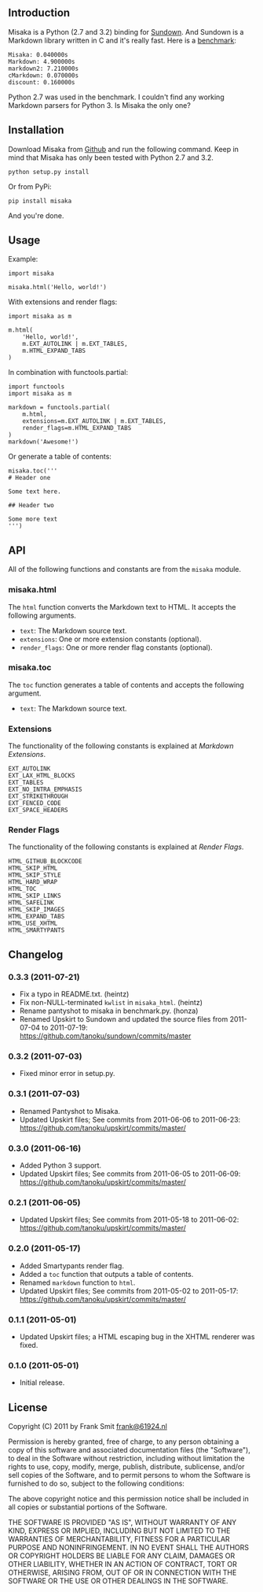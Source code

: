 ## Introduction

Misaka is a Python (2.7 and 3.2) binding for [Sundown][-1]. And
Sundown is a Markdown library written in C and it's really fast. Here is a
[benchmark][0]:

    Misaka: 0.040000s
    Markdown: 4.900000s
    markdown2: 7.210000s
    cMarkdown: 0.070000s
    discount: 0.160000s

Python 2.7 was used in the benchmark. I couldn't find any working Markdown
parsers for Python 3. Is Misaka the only one?


 [-1]: https://github.com/tanoku/sundown
 [0]: https://github.com/FSX/misaka/blob/master/benchmark/benchmark.py


## Installation

Download Misaka from [Github][1] and run the following command. Keep in mind
that Misaka has only been tested with Python 2.7 and 3.2.

    python setup.py install

Or from PyPi:

    pip install misaka

And you're done.


 [1]: https://github.com/FSX/misaka


## Usage

Example:

    import misaka

    misaka.html('Hello, world!')

With extensions and render flags:

    import misaka as m

    m.html(
        'Hello, world!',
        m.EXT_AUTOLINK | m.EXT_TABLES,
        m.HTML_EXPAND_TABS
    )

In combination with functools.partial:

    import functools
    import misaka as m

    markdown = functools.partial(
        m.html,
        extensions=m.EXT_AUTOLINK | m.EXT_TABLES,
        render_flags=m.HTML_EXPAND_TABS
    )
    markdown('Awesome!')

Or generate a table of contents:

    misaka.toc('''
    # Header one

    Some text here.

    ## Header two

    Some more text
    ''')


## API

All of the following functions and constants are from the `misaka` module.


### misaka.html

The `html` function converts the Markdown text to HTML. It accepts the following arguments.

 * `text`: The Markdown source text.
 * `extensions`: One or more extension constants (optional).
 * `render_flags`: One or more render flag constants (optional).


### misaka.toc

The `toc` function generates a table of contents and accepts the following argument.

 * `text`: The Markdown source text.


### Extensions

The functionality of the following constants is explained at *Markdown Extensions*.

    EXT_AUTOLINK
    EXT_LAX_HTML_BLOCKS
    EXT_TABLES
    EXT_NO_INTRA_EMPHASIS
    EXT_STRIKETHROUGH
    EXT_FENCED_CODE
    EXT_SPACE_HEADERS


### Render Flags

The functionality of the following constants is explained at *Render Flags*.


    HTML_GITHUB_BLOCKCODE
    HTML_SKIP_HTML
    HTML_SKIP_STYLE
    HTML_HARD_WRAP
    HTML_TOC
    HTML_SKIP_LINKS
    HTML_SAFELINK
    HTML_SKIP_IMAGES
    HTML_EXPAND_TABS
    HTML_USE_XHTML
    HTML_SMARTYPANTS


## Changelog

### 0.3.3 (2011-07-21)

 * Fix a typo in README.txt. (heintz)
 * Fix non-NULL-terminated `kwlist` in `misaka_html`. (heintz)
 * Rename pantyshot to misaka in benchmark.py. (honza)
 * Renamed Upskirt to Sundown and updated the source files from 2011-07-04
   to 2011-07-19: https://github.com/tanoku/sundown/commits/master

### 0.3.2 (2011-07-03)

 * Fixed minor error in setup.py.

### 0.3.1 (2011-07-03)

 * Renamed Pantyshot to Misaka.
 * Updated Upskirt files; See commits from 2011-06-06 to 2011-06-23:
   https://github.com/tanoku/upskirt/commits/master/

### 0.3.0 (2011-06-16)

 * Added Python 3 support.
 * Updated Upskirt files; See commits from 2011-06-05 to 2011-06-09:
   https://github.com/tanoku/upskirt/commits/master/

### 0.2.1 (2011-06-05)

 * Updated Upskirt files; See commits from 2011-05-18 to 2011-06-02:
   https://github.com/tanoku/upskirt/commits/master/

### 0.2.0 (2011-05-17)

 * Added Smartypants render flag.
 * Added a `toc` function that outputs a table of contents.
 * Renamed `markdown` function to `html`.
 * Updated Upskirt files; See commits from 2011-05-02 to 2011-05-17:
   https://github.com/tanoku/upskirt/commits/master/

### 0.1.1 (2011-05-01)

 * Updated Upskirt files; a HTML escaping bug in the XHTML renderer was fixed.

### 0.1.0 (2011-05-01)

 * Initial release.


## License

Copyright (C) 2011 by Frank Smit <frank@61924.nl>

Permission is hereby granted, free of charge, to any person obtaining a copy
of this software and associated documentation files (the "Software"), to deal
in the Software without restriction, including without limitation the rights
to use, copy, modify, merge, publish, distribute, sublicense, and/or sell
copies of the Software, and to permit persons to whom the Software is
furnished to do so, subject to the following conditions:

The above copyright notice and this permission notice shall be included in
all copies or substantial portions of the Software.

THE SOFTWARE IS PROVIDED "AS IS", WITHOUT WARRANTY OF ANY KIND, EXPRESS OR
IMPLIED, INCLUDING BUT NOT LIMITED TO THE WARRANTIES OF MERCHANTABILITY,
FITNESS FOR A PARTICULAR PURPOSE AND NONINFRINGEMENT. IN NO EVENT SHALL THE
AUTHORS OR COPYRIGHT HOLDERS BE LIABLE FOR ANY CLAIM, DAMAGES OR OTHER
LIABILITY, WHETHER IN AN ACTION OF CONTRACT, TORT OR OTHERWISE, ARISING FROM,
OUT OF OR IN CONNECTION WITH THE SOFTWARE OR THE USE OR OTHER DEALINGS IN
THE SOFTWARE.
